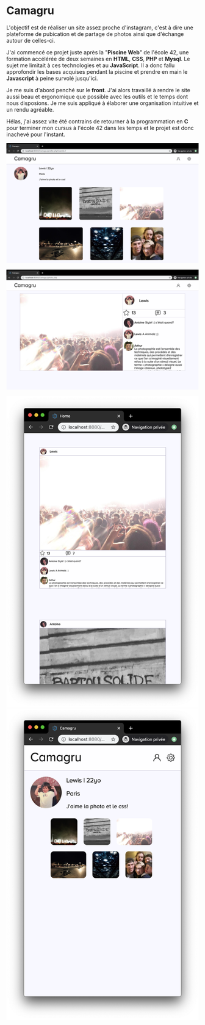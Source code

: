 # Camagru

L'objectif est de réaliser un site assez proche d'instagram, c'est à dire une plateforme de pubication et de partage de photos ainsi que d'échange autour de celles-ci.

J'ai commencé ce projet juste après la "**Piscine Web**" de l'école 42, une formation accélérée de deux semaines en **HTML**, **CSS**, **PHP** et **Mysql**. Le sujet me limitait à ces technologies et au **JavaScript**. Il a donc fallu approfondir les bases acquises pendant la piscine et prendre en main le **Javascript** à peine survolé jusqu'ici.

Je me suis d'abord penché sur le **front**. J'ai alors travaillé à rendre le site aussi beau et ergonomique que possible avec les outils et le temps dont nous disposions. Je me suis appliqué à élaborer une organisation intuitive et un rendu agréable.

Hélas, j'ai assez vite été contrains de retourner à la programmation en **C** pour terminer mon cursus à l'école 42 dans les temps et le projet est donc inachevé pour l'instant.


![](pics/pic1.png)  

![](pics/Pic2.png)  

![](pics/pic4.png)
![](pics/pic5.png) 
